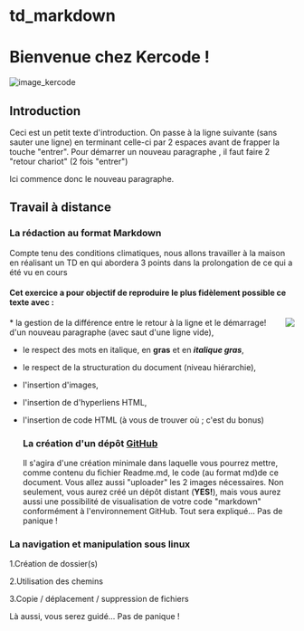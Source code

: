 # td_markdown

# Bienvenue chez Kercode !
 ![image_kercode](..\Documents\td_markdown\images\kercode.jpg)
## Introduction

Ceci est un petit texte d'introduction. On passe à la ligne suivante (sans sauter une ligne) en terminant celle-ci
par 2 espaces avant de frapper la touche "entrer".
Pour démarrer un nouveau paragraphe , il faut faire 2 "retour chariot" (2 fois "entrer")

Ici commence donc le nouveau paragraphe.


## Travail à distance


### La rédaction au format Markdown


Compte tenu des conditions climatiques, nous allons travailler à la maison en réalisant un TD en qui abordera 3
points dans la prolongation de ce qui a été vu en cours



#### Cet exercice a pour objectif de reproduire le plus fidèlement possible ce texte avec : 
<html>
<img align="right" src="..\Documents\td_markdown\images\markdown.png")>
* la gestion de la différence entre le retour à la ligne et le démarrage!
d'un nouveau paragraphe (avec saut d'une ligne vide),

* le respect des mots en italique, en **gras** et en ***italique gras***,
* le respect de la structuration du document (niveau hiérarchie),
* l'insertion d'images, 
* l'insertion de d'hyperliens HTML,
* l'insertion de code HTML (à vous de trouver où ; c'est du bonus)
 
  ### La création d'un dépôt [GitHub](https://github.com/)

  Il s'agira d'une création minimale dans laquelle vous pourrez mettre, comme contenu du fichier Readme.md, le
code (au format md)de ce document. Vous allez aussi "uploader" les 2 images nécessaires.
Non seulement, vous aurez créé un dépôt distant (**YES!**), mais vous aurez aussi une possibilité de visualisation
de votre code "markdown" conformément à l'environnement GitHub.
Tout sera expliqué... Pas de panique !

### La navigation et manipulation sous linux

1.Création de dossier(s)

2.Utilisation des chemins

3.Copie / déplacement / suppression de fichiers

Là aussi, vous serez guidé... Pas de panique !

